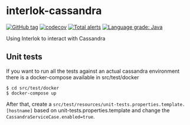 # interlok-cassandra

[![GitHub tag](https://img.shields.io/github/tag/adaptris/interlok-cassandra.svg)](https://github.com/adaptris/interlok-cassandra/tags) [![codecov](https://codecov.io/gh/adaptris/interlok-cassandra/branch/develop/graph/badge.svg)](https://codecov.io/gh/adaptris/interlok-cassandra) [![Total alerts](https://img.shields.io/lgtm/alerts/g/adaptris/interlok-cassandra.svg?logo=lgtm&logoWidth=18)](https://lgtm.com/projects/g/adaptris/interlok-cassandra/alerts/) [![Language grade: Java](https://img.shields.io/lgtm/grade/java/g/adaptris/interlok-cassandra.svg?logo=lgtm&logoWidth=18)](https://lgtm.com/projects/g/adaptris/interlok-cassandra/context:java)

Using Interlok to interact with Cassandra


## Unit tests
If you want to run all the tests against an actual cassandra environment there is a docker-compose available in src/test/docker

```
$ cd src/test/docker
$ docker-compose up
```
After that, create a `src/test/resources/unit-tests.properties.template.[hostname]` based on unit-tests.properties.template and change the `CassandraServiceCase.enabled=true`.